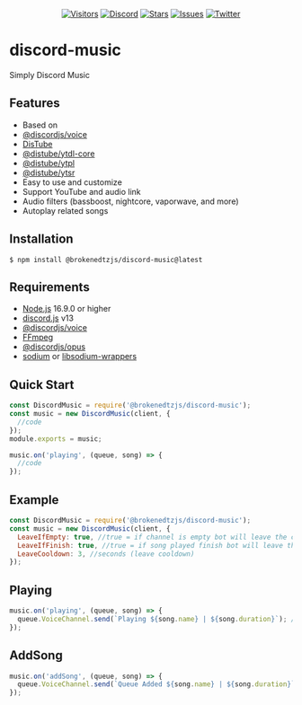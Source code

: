 <div align='center'>

[![Visitors](https://visitor-badge.glitch.me/badge?page_id=brokenedtzjs.discord-music)](https://github.com/brokenedtzjs/discord-music)
[![Discord](https://img.shields.io/discord/984857299858382908)](https://discord.gg/YyzghaDU9C)
[![Stars](https://img.shields.io/github/stars/brokenedtzjs/discord-music?logo=github)](https://github.com/brokenedtzjs/discord-music)
[![Issues](https://img.shields.io/github/issues/brokenedtzjs/discord-music)](https://github.com/brokenedtzjs/discord-music/issues)
[![Twitter](https://img.shields.io/twitter/url?style=social&url=https%3A%2F%2Ftwitter.com%2Fcyrabot)](https://twitter.com/cyrabot)

</div>

# discord-music
Simply Discord Music  

## Features

- Based on
- [@discordjs/voice](https://github.com/discordjs/voice)
- [DisTube](https://github.com/skick1234/DisTube)
- [@distube/ytdl-core](https://github.com/skick1234/DisTube)
- [@distube/ytpl](https://github.com/skick1234/DisTube)
- [@distube/ytsr](https://github.com/skick1234/DisTube)
- Easy to use and customize
- Support YouTube and audio link
- Audio filters (bassboost, nightcore, vaporwave, and more)
- Autoplay related songs

## Installation

```npm
$ npm install @brokenedtzjs/discord-music@latest
```

## Requirements
- [Node.js](https://nodejs.org) 16.9.0 or higher
- [discord.js](https://discord.js.org) v13
- [@discordjs/voice](https://github.com/discordjs/voice)
- [FFmpeg](https://www.ffmpeg.org/download.html)
- [@discordjs/opus](https://github.com/discordjs/opus)
- [sodium](https://www.npmjs.com/package/sodium) or [libsodium-wrappers](https://www.npmjs.com/package/libsodium-wrappers)

## Quick Start
```js
const DiscordMusic = require('@brokenedtzjs/discord-music');
const music = new DiscordMusic(client, {
  //code
});
module.exports = music;
```

```js
music.on('playing', (queue, song) => {
  //code
});
```

## Example
```js
const DiscordMusic = require('@brokenedtzjs/discord-music');
const music = new DiscordMusic(client, {
  LeaveIfEmpty: true, //true = if channel is empty bot will leave the channel
  LeaveIfFinish: true, //true = if song played finish bot will leave the channel
  LeaveCooldown: 3, //seconds (leave cooldown)
});
```

## Playing

```js
music.on('playing', (queue, song) => {
  queue.VoiceChannel.send(`Playing ${song.name} | ${song.duration}`); //send message when music start playing
});
```

## AddSong

```js
music.on('addSong', (queue, song) => {
  queue.VoiceChannel.send(`Queue Added ${song.name} | ${song.duration}`); //send message when added song to queue
});
```
